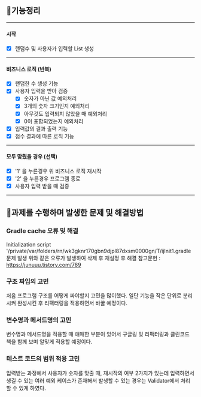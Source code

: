 ## 🚀기능정리

---
#### 시작
- [x] 랜덤수 및 사용자가 입력할 List 생성
---
#### 비즈니스 로직 (반복)
- [x] 랜덤한 수 생성 기능
- [x] 사용자 입력을 받아 검증
  - [x] 숫자가 아닌 값 예외처리
  - [x] 3개의 숫자 크기인지 예외처리
  - [x] 아무것도 입력되지 않았을 때 예외처리
  - [x] 0이 포함되었는지 예외처리
- [x] 입력값의 결과 출력 기능
- [x] 점수 결과에 따른 로직 기능
---
#### 모두 맞췄을 경우 (선택)
- [x] '1' 을 누른경우 위 비즈니스 로직 재시작
- [x] '2' 을 누른경우 프로그램 종료
- [x] 사용자 입력 받을 때 검증
---

## 🎯과제를 수행하며 발생한 문제 및 해결방법

### Gradle cache 오류 및 해결
Initialization script '/private/var/folders/rn/wk3gknr170gbn9djpl87dxsm0000gn/T/ijInit1.gradle 문제 발생
위와 같은 오류가 발생하여 삭제 후 재설정 후 해결
참고문헌 : https://junuuu.tistory.com/789

### 구조 짜임의 고민
처음 프로그램 구조를 어떻게 짜야할지 고민을 많이했다. 일단 기능을 작은 단위로 분리시켜 완성시킨 후 리팩터링을 적용하면서 바꿀 예정이다.

### 변수명과 메서드명의 고민
변수명과 메서드명을 적용할 때 애매한 부분이 있어서 구글링 및 리팩터링과 클린코드 책을 함께 보며 알맞게 적용할 예정이다.

### 테스트 코드의 범위 적용 고민
입력받는 과정에서 사용자가 숫자를 맞출 때, 재시작의 여부 2가지가 있는데 입력하면서 생길 수 있는 여러 예외 케이스가 존재해서 발생할 수 있는 경우는 Validator에서 처리할 수 있게 하였다.